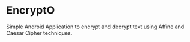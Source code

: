 # EncryptO
Simple Android Application to encrypt and decrypt text using Affine and Caesar Cipher techniques.
